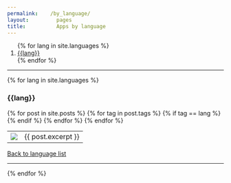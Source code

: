 ```yaml
---
permalink:    /by_language/
layout:      	pages
title:     		Apps by language
---
```


<div class="home">

<ol id="page-top">
{% for lang in site.languages %}
  <li><a class="page-scroll" href="#{{lang}}">{{lang}}</a></li>
{% endfor %}
</ol>

<hr>

{% for lang in site.languages %}
  <h3 id="{{lang}}">{{lang}}</h3>
  <table class="list_apps">
    {% for post in site.posts %}
      {% for tag in post.tags %}
        {% if tag == lang %}
          <tr> 
            <td><a href="{{ post.url }}"><img class="img_apps_thumb" src="{{ post.image }}"></a></td>
            <td>{{ post.excerpt }}</td>
          </tr>
        {% endif %}
      {% endfor %}
    {% endfor %}
  </table>
  <a class="page-scroll" href="#page-top">Back to language list</a>
  <hr>
{% endfor %}

</div>
